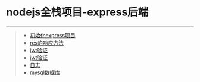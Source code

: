 # nodejs全栈项目-express后端
***
>* [初始化express项目](https://github.com/520171/note/blob/master/nodejs全栈/express后端/element-ui.md)
>* [res的响应方法](https://github.com/520171/note/blob/master/nodejs全栈/express后端/res的响应方法.md)
>* [jwt验证](https://github.com/520171/note/blob/master/nodejs全栈/express后端/jwt验证.md)
>* [jwt验证](https://github.com/520171/note/blob/master/nodejs全栈/express后端/获取文件路径.md)
>* [日志](https://github.com/520171/note/blob/master/nodejs全栈/express后端/日志.md)
>* [mysql数据库](https://github.com/520171/note/blob/master/nodejs全栈/express后端/mysql.md)
